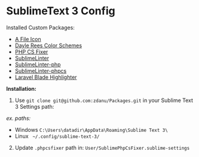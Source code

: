 # SublimeText 3 Config

Installed Custom Packages:
- [A File Icon](https://github.com/SublimeText/AFileIcon)
- [Dayle Rees Color Schemes](https://github.com/daylerees/colour-schemes)
- [PHP CS Fixer](https://github.com/adael/SublimePhpCsFixer)
- [SublimeLinter](https://github.com/SublimeLinter/SublimeLinter)
- [SublimeLinter-php](https://github.com/SublimeLinter/SublimeLinter-php)
- [SublimeLinter-phpcs](https://github.com/SublimeLinter/SublimeLinter-phpcs)
- [Laravel Blade Highlighter](https://github.com/Medalink/laravel-blade)

**Installation:**
1. Use `git clone git@github.com:zdanu/Packages.git` in your Sublime Text 3 Settings path:

_ex. paths:_
- Windows  `C:\Users\datadir\AppData\Roaming\Sublime Text 3\`
- Linux ` ~/.config/sublime-text-3/`

2. Update `.phpcsfixer` path in:
`User/SublimePhpCsFixer.sublime-settings`
